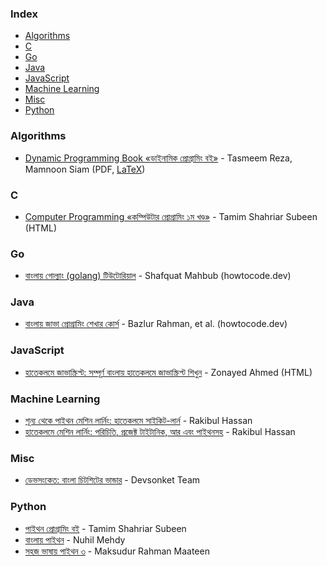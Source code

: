 ### Index

-   [Algorithms](#algorithms)
-   [C](#c)
-   [Go](#go)
-   [Java](#java)
-   [JavaScript](#javascript)
-   [Machine Learning](#machine-learning)
-   [Misc](#misc)
-   [Python](#python)

### Algorithms

-   [Dynamic Programming Book «ডাইনামিক প্রোগ্রামিং বই»](https://dp-bn.github.io) - Tasmeem Reza, Mamnoon Siam (PDF, [LaTeX](https://github.com/Bruteforceman/dynamic-progamming-book))

### C

-   [Computer Programming «কম্পিউটার প্রোগ্রামিং ১ম খণ্ড»](https://cpbook.subeen.com) - Tamim Shahriar Subeen (HTML)

### Go

-   [বাংলায় গোল্যাং (golang) টিউটোরিয়াল](https://golang.howtocode.dev) - Shafquat Mahbub (howtocode.dev)

### Java

-   [বাংলায় জাভা প্রোগ্রামিং শেখার কোর্স](http://java.howtocode.dev) - Bazlur Rahman, et al. (howtocode.dev)

### JavaScript

-   [হাতেকলমে জাভাস্ক্রিপ্ট: সম্পূর্ণ বাংলায় হাতেকলমে জাভাস্ক্রিপ্ট শিখুন](https://zonayed.js.org) - Zonayed Ahmed (HTML)

### Machine Learning

-   [শূন্য থেকে পাইথন মেশিন লার্নিং: হাতেকলমে সাইকিট-লার্ন](https://raqueeb.gitbook.io/scikit-learn/) - Rakibul Hassan 
-   [হাতেকলমে মেশিন লার্নিং: পরিচিতি, প্রজেক্ট টাইটানিক, আর এবং পাইথনসহ](https://rakibul-hassan.gitbook.io/mlbook-titanic/) - Rakibul Hassan 

### Misc

-   [ডেভসংকেত: বাংলা চিটশিটের ভান্ডার](https://devsonket.com) - Devsonket Team

### Python

-   [পাইথন প্রোগ্রামিং বই](http://pybook.subeen.com) - Tamim Shahriar Subeen
-   [বাংলায় পাইথন](https://python.howtocode.dev) - Nuhil Mehdy
-   [সহজ ভাষায় পাইথন ৩](https://python.maateen.me) - Maksudur Rahman Maateen
